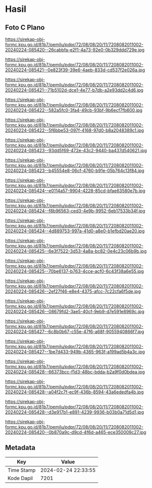 # Hasil

## Foto C Plano

https://sirekap-obj-formc.kpu.go.id/81b7/pemilu/pdpr/72/08/08/20/11/7208082011002-20240224-085420--26cabbfa-e2f1-4a73-92e0-0b329ddd729e.jpg

https://sirekap-obj-formc.kpu.go.id/81b7/pemilu/pdpr/72/08/08/20/11/7208082011002-20240224-085421--0e823f39-39e6-4aeb-833d-cd537f2e026a.jpg

https://sirekap-obj-formc.kpu.go.id/81b7/pemilu/pdpr/72/08/08/20/11/7208082011002-20240224-085421--71b5102d-dce1-4e77-b7db-a2e93dd2c4d6.jpg

https://sirekap-obj-formc.kpu.go.id/81b7/pemilu/pdpr/72/08/08/20/11/7208082011002-20240224-085422--582a5fc0-3fa4-49cb-93bf-9b6ecf7fb600.jpg

https://sirekap-obj-formc.kpu.go.id/81b7/pemilu/pdpr/72/08/08/20/11/7208082011002-20240224-085422--5f6bbe53-097f-4168-97d0-b8a2048389c1.jpg

https://sirekap-obj-formc.kpu.go.id/81b7/pemilu/pdpr/72/08/08/20/11/7208082011002-20240224-085423--93dd5f69-472e-43c2-9440-ba437d540621.jpg

https://sirekap-obj-formc.kpu.go.id/81b7/pemilu/pdpr/72/08/08/20/11/7208082011002-20240224-085423--b45554e8-06cf-4760-b91e-05b764c13f84.jpg

https://sirekap-obj-formc.kpu.go.id/81b7/pemilu/pdpr/72/08/08/20/11/7208082011002-20240224-085424--e0114a57-9904-4228-85cd-bfae63580e7b.jpg

https://sirekap-obj-formc.kpu.go.id/81b7/pemilu/pdpr/72/08/08/20/11/7208082011002-20240224-085424--f8b96563-ced3-4e9b-9952-6eb17533b34f.jpg

https://sirekap-obj-formc.kpu.go.id/81b7/pemilu/pdpr/72/08/08/20/11/7208082011002-20240224-085424--4d889753-997a-41d0-a8e0-b1efbd20ae20.jpg

https://sirekap-obj-formc.kpu.go.id/81b7/pemilu/pdpr/72/08/08/20/11/7208082011002-20240224-085425--6e3f7522-3d53-4a8a-bc82-0e4c23c06b9b.jpg

https://sirekap-obj-formc.kpu.go.id/81b7/pemilu/pdpr/72/08/08/20/11/7208082011002-20240224-085425--70be6137-b763-4cce-acf0-6c43f38a6e55.jpg

https://sirekap-obj-formc.kpu.go.id/81b7/pemilu/pdpr/72/08/08/20/11/7208082011002-20240224-085426--2ef27f46-e8e4-4375-afcc-7c22cfa6f5de.jpg

https://sirekap-obj-formc.kpu.go.id/81b7/pemilu/pdpr/72/08/08/20/11/7208082011002-20240224-085426--08679fd2-3ae5-40cf-9eb9-d7e591e8969c.jpg

https://sirekap-obj-formc.kpu.go.id/81b7/pemilu/pdpr/72/08/08/20/11/7208082011002-20240224-085427--6c8b0b67-c55e-47f6-a68f-9055940866f7.jpg

https://sirekap-obj-formc.kpu.go.id/81b7/pemilu/pdpr/72/08/08/20/11/7208082011002-20240224-085427--1be7d433-949b-4365-963f-a199ad5b4a3c.jpg

https://sirekap-obj-formc.kpu.go.id/81b7/pemilu/pdpr/72/08/08/20/11/7208082011002-20240224-085428--66373bcc-f1d3-48bc-bdda-b2a9f0d0bdea.jpg

https://sirekap-obj-formc.kpu.go.id/81b7/pemilu/pdpr/72/08/08/20/11/7208082011002-20240224-085428--a04f2c7f-ec9f-436b-8594-43a6ededfa4b.jpg

https://sirekap-obj-formc.kpu.go.id/81b7/pemilu/pdpr/72/08/08/20/11/7208082011002-20240224-085428--d3e917b1-e891-4239-9936-b03b0a71d5d1.jpg

https://sirekap-obj-formc.kpu.go.id/81b7/pemilu/pdpr/72/08/08/20/11/7208082011002-20240224-085420--0b870a9c-d9cd-4f6d-a465-ece350009c27.jpg


## Metadata

| Key        | Value               |
| ---------- | ------------------- |
| Time Stamp | 2024-02-24 22:33:55 |
| Kode Dapil | 7201                |



